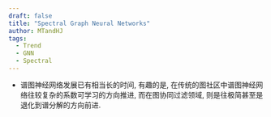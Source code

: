 ```yaml
---
draft: false
title: "Spectral Graph Neural Networks"
author: MTandHJ
tags:
  - Trend
  - GNN
  - Spectral
---
```


- 谱图神经网络发展已有相当长的时间, 有趣的是, 在传统的图社区中谱图神经网络往较复杂的系数可学习的方向推进, 而在图协同过滤领域, 则是往极简甚至是退化到谱分解的方向前进.

<!-- 使用更高效的CSS加载方式 -->
<link rel="stylesheet" href="/css/timeline.css">

<div id="timeline">
  <!-- 时间线将由 JavaScript 自动生成 -->
</div>

<script>
// 时间线数据
window.timelineData = [

  {
    "date": "2025-05-16",
    "title": "PRISM",
    "description": "分析 Weight Decay 与 (流行) Embedding Magnitude 的关系, 并提出了 Weight Decay 的高效替代",
    "paperUrl": "https://arxiv.org/abs/2505.11318",
    "imageUrl": "https://raw.githubusercontent.com/MTandHJ/blog_source/master/images/20250805115240.png",
    "importance": "emmm"
  },

  {
    "date": "2025-05-01",
    "title": "ChebyCF",
    "description": "基于 Chebyshev 多项式, 多项式通过插值得到 (正主是 ChebNetII)",
    "paperUrl": "https://arxiv.org/abs/2505.00552",
    "imageUrl": "https://raw.githubusercontent.com/MTandHJ/blog_source/master/images/20250703195356.png",
    "importance": "emmm"
  },

  {
    "date": "2024-04-18",
    "title": "ReSN",
    "description": "理论分析了低频与流行度的关系, 探究了训练过程中的变化, 并提出了一种谱正则化工具",
    "paperUrl": "https://arxiv.org/abs/2404.12008",
    "imageUrl": "https://raw.githubusercontent.com/MTandHJ/blog_source/master/images/20250703195534.png",
    "importance": "novel"
  },

  {
    "date": "2023-12-14",
    "title": "DSF",
    "description": "可学习的 Layer weights (per node)",
    "paperUrl": "https://arxiv.org/abs/2312.09041",
    "imageUrl": "",
    "importance": "emmm"
  },

  {
    "date": "2023-06-06",
    "title": "JGCF",
    "description": "JacobiConv 在协同过滤上的应用, 对于频谱的定量分析比较有意思",
    "paperUrl": "https://arxiv.org/abs/2306.03624",
    "imageUrl": "https://raw.githubusercontent.com/MTandHJ/blog_source/master/images/20250703195655.png",
    "importance": "novel"
  },

  {
    "date": "2023-02-24",
    "title": "FavardGNN",
    "description": "可学习的最优多项式基",
    "paperUrl": "https://arxiv.org/abs/2302.12432",
    "imageUrl": "https://raw.githubusercontent.com/MTandHJ/blog_source/master/images/20250703195812.png",
    "importance": "novel"
  },

  {
    "date": "2022-11-17",
    "title": "BSPM",
    "description": "基于谱分解的协同过滤, 蹭了扩散模型的热度",
    "paperUrl": "https://arxiv.org/abs/2211.09324",
    "imageUrl": "https://raw.githubusercontent.com/MTandHJ/blog_source/master/images/20250703195854.png",
    "importance": "novel"
  },

  {
    "date": "2022-08-26",
    "title": "SVD-GCN",
    "description": "基于谱分解的协同过滤",
    "paperUrl": "https://arxiv.org/abs/2208.12689",
    "imageUrl": "",
    "importance": "emmm"
  },

  {
    "date": "2022-06-10",
    "title": "Understanding convolution on graphs via energies",
    "description": "从 Dirichlet energy 角度理解 GNN 的 smoothing 和 sharpening",
    "paperUrl": "https://arxiv.org/pdf/2206.10991",
    "imageUrl": "https://raw.githubusercontent.com/MTandHJ/blog_source/master/images/20250703200135.png",
    "importance": "novel"
  },

  {
    "date": "2022-05-23",
    "title": "JacobiConv",
    "description": "Jacobi 多项式为基础的 Spectral GNN",
    "paperUrl": "https://arxiv.org/abs/2205.11172",
    "imageUrl": "https://raw.githubusercontent.com/MTandHJ/blog_source/master/images/20250703200241.png",
    "importance": "emmm"
  },

  {
    "date": "2022-04-24",
    "title": "GDE",
    "description": "基于谱分解的协同过滤, 同时强调高频的重要性",
    "paperUrl": "https://arxiv.org/abs/2204.11346",
    "imageUrl": "https://raw.githubusercontent.com/MTandHJ/blog_source/master/images/20250703200314.png",
    "importance": "novel"
  },

  {
    "date": "2022-02-04",
    "title": "ChebyNetII",
    "description": "分析 ChebyNet 的训练问题并改进",
    "paperUrl": "https://arxiv.org/abs/2202.03580",
    "imageUrl": "https://raw.githubusercontent.com/MTandHJ/blog_source/master/images/20250703200449.png",
    "importance": "emmm"
  },

  {
    "date": "2022-01-01",
    "title": "PA-GNN",
    "description": "可学习的 Layer weights (per node)",
    "paperUrl": "https://dynn-icml2022.github.io/spapers/paper_6.pdf",
    "imageUrl": "https://raw.githubusercontent.com/MTandHJ/blog_source/master/images/20250703200516.png",
    "importance": "emmm"
  },

  {
    "date": "2021-10-28",
    "title": "UltraGCN",
    "description": "协同过滤, 强调低频的重要性",
    "paperUrl": "https://arxiv.org/abs/2110.15114",
    "imageUrl": "https://raw.githubusercontent.com/MTandHJ/blog_source/master/images/%0D%0A%0D%0A.png",
    "importance": "novel"
  },

  {
    "date": "2021-08-07",
    "title": "GF-CF",
    "description": "重燃基于谱分解的协同过滤, 强调低频的重要性",
    "paperUrl": "https://arxiv.org/abs/2108.07567",
    "imageUrl": "https://raw.githubusercontent.com/MTandHJ/blog_source/master/images/20250703200647.png",
    "importance": "seminal"
  },

  {
    "date": "2021-07-05",
    "title": "Elastic GNN",
    "description": "L2 的图正则化推广到 Elastic 正则",
    "paperUrl": "https://arxiv.org/abs/2107.06996",
    "imageUrl": "https://raw.githubusercontent.com/MTandHJ/blog_source/master/images/20250703200743.png",
    "importance": "emmm"
  },

  {
    "date": "2021-01-28",
    "title": "Interpreting and Unifying Graph Neural Networks with An Optimization Framewor",
    "description": "统一的图则化框架",
    "paperUrl": "https://arxiv.org/abs/2101.11859",
    "imageUrl": "https://raw.githubusercontent.com/MTandHJ/blog_source/master/images/20250703200821.png",
    "importance": "novel"
  },

  {
    "date": "2020-10-27",
    "title": "C&S",
    "description": "Label propagation",
    "paperUrl": "https://arxiv.org/abs/2010.13993",
    "imageUrl": "https://raw.githubusercontent.com/MTandHJ/blog_source/master/images/20250703200910.png",
    "importance": "emmm"
  },

  {
    "date": "2020-10-05",
    "title": "A Unified View on Graph Neural Networks as Graph Signal Denoising",
    "description": "统一的图则化框架",
    "paperUrl": "https://arxiv.org/abs/2010.01777",
    "imageUrl": "https://raw.githubusercontent.com/MTandHJ/blog_source/master/images/20250703201033.png",
    "importance": "novel"
  },

  {
    "date": "2020-02-06",
    "title": "LightGCN",
    "description": "协同过滤上的图神经网络的简化",
    "paperUrl": "https://arxiv.org/abs/2002.02126",
    "imageUrl": "https://raw.githubusercontent.com/MTandHJ/blog_source/master/images/20250703201115.png",
    "importance": "seminal"
  },

  {
    "date": "2020-01-14",
    "title": "GPR-GNN",
    "description": "可学习 Layer weights",
    "paperUrl": "https://arxiv.org/abs/2006.07988",
    "imageUrl": "https://raw.githubusercontent.com/MTandHJ/blog_source/master/images/20250703201151.png",
    "importance": "emmm"
  },

  {
    "date": "2019-02-19",
    "title": "SGC",
    "description": "图神经网络的简化",
    "paperUrl": "https://arxiv.org/abs/1902.07153",
    "imageUrl": "https://raw.githubusercontent.com/MTandHJ/blog_source/master/images/20250703201220.png",
    "importance": "novel"
  },

  {
    "date": "2018-10-14",
    "title": "APPNP",
    "description": "PageRank for GCN",
    "paperUrl": "https://arxiv.org/abs/1810.05997",
    "imageUrl": "https://raw.githubusercontent.com/MTandHJ/blog_source/master/images/20250703201248.png",
    "importance": "novel"
  },

  {
    "date": "2016-09-09",
    "title": "GCN",
    "description": "GCN 开山之作",
    "paperUrl": "https://arxiv.org/abs/1609.02907",
    "imageUrl": "https://raw.githubusercontent.com/MTandHJ/blog_source/master/images/20250703201503.png",
    "importance": "seminal"
  },

  {
    "date": "2016-06-30",
    "title": "ChebyNet",
    "description": "Chebyshev 多项式为基础的 Spectral GNN",
    "paperUrl": "https://arxiv.org/abs/1606.09375",
    "imageUrl": "https://raw.githubusercontent.com/MTandHJ/blog_source/master/images/20250703201556.png",
    "importance": "seminal"
  },

  {
    "date": "2014-03-05",
    "title": "Signal denoising on graphs via graph filtering",
    "description": "图正则化用于去噪",
    "paperUrl": "https://ieeexplore.ieee.org/document/7032244",
    "imageUrl": "",
    "importance": "emmm"
  },

  {
    "date": "2013-12-21",
    "title": "Locally-connected/Spectral Networks",
    "description": "引入图上卷积的开山之作",
    "paperUrl": "https://arxiv.org/abs/1312.6203",
    "imageUrl": "https://raw.githubusercontent.com/MTandHJ/blog_source/master/images/20250703202242.png",
    "importance": "seminal"
  },

  {
    "date": "2003-06-01",
    "title": "Learning with Local and Global Consistency",
    "description": "图正则化用于半监督学习",
    "paperUrl": "https://proceedings.neurips.cc/paper_files/paper/2003/file/87682805257e619d49b8e0dfdc14affa-Paper.pdf",
    "imageUrl": "",
    "importance": "seminal"
  },

];
</script>

<script src="/js/timeline.js"></script>